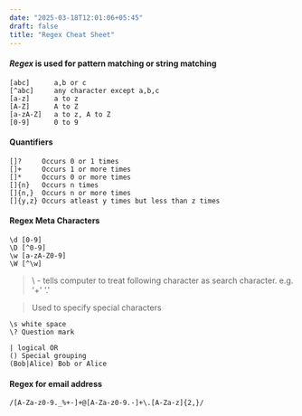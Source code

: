 ```yaml
---
date: "2025-03-18T12:01:06+05:45"
draft: false
title: "Regex Cheat Sheet"
---
```


#### _Regex_ is used for pattern matching or string matching

```
[abc]      a,b or c
[^abc]     any character except a,b,c
[a-z]      a to z
[A-Z]      A to Z
[a-zA-Z]   a to z, A to Z
[0-9]      0 to 9
```

#### Quantifiers

```
[]?     Occurs 0 or 1 times
[]+     Occurs 1 or more times
[]*     Occurs 0 or more times
[]{n}   Occurs n times
[]{n,}  Occurs n or more times
[]{y,z} Occurs atleast y times but less than z times
```

#### Regex Meta Characters

```
\d [0-9]
\D [^0-9]
\w [a-zA-Z0-9]
\W [^\w]
```

> \ - tells computer to treat following character as search character. e.g. '+' '.'

> Used to specify special characters

```
\s white space
\? Question mark
```

```
| logical OR
() Special grouping
(Bob|Alice) Bob or Alice
```

#### Regex for email address

```
/[A-Za-z0-9._%+-]+@[A-Za-z0-9.-]+\.[A-Za-z]{2,}/
```

